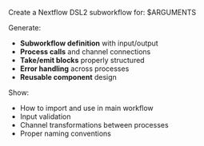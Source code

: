 Create a Nextflow DSL2 subworkflow for: $ARGUMENTS

Generate:
- **Subworkflow definition** with input/output
- **Process calls** and channel connections  
- **Take/emit blocks** properly structured
- **Error handling** across processes
- **Reusable component** design

Show:
- How to import and use in main workflow
- Input validation
- Channel transformations between processes
- Proper naming conventions

